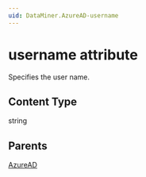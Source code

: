 ```yaml
---
uid: DataMiner.AzureAD-username
---
```


# username attribute

Specifies the user name.

## Content Type

string

## Parents

[AzureAD](xref:DataMiner.AzureAD)
